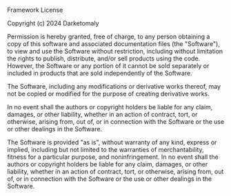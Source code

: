 Framework License

Copyright (c) 2024 Darketomaly

Permission is hereby granted, free of charge, to any person obtaining a copy of this software and associated documentation files (the "Software"), to view and use the Software without restriction, including without limitation the rights to publish, distribute, and/or sell products using the code. However, the Software or any portion of it cannot be sold separately or included in products that are sold independently of the Software.

The Software, including any modifications or derivative works thereof, may not be copied or modified for the purpose of creating derivative works.

In no event shall the authors or copyright holders be liable for any claim, damages, or other liability, whether in an action of contract, tort, or otherwise, arising from, out of, or in connection with the Software or the use or other dealings in the Software.

The Software is provided "as is", without warranty of any kind, express or implied, including but not limited to the warranties of merchantability, fitness for a particular purpose, and noninfringement. In no event shall the authors or copyright holders be liable for any claim, damages, or other liability, whether in an action of contract, tort, or otherwise, arising from, out of, or in connection with the Software or the use or other dealings in the Software.